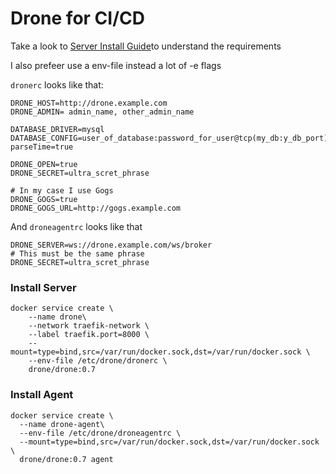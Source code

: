 # Drone for CI/CD

Take a look to [Server Install Guide](http://docs.drone.io/installation/)to understand the requirements

I also prefeer use a env-file instead a lot of -e flags

`dronerc` looks like that:
```
DRONE_HOST=http://drone.example.com
DRONE_ADMIN= admin_name, other_admin_name

DATABASE_DRIVER=mysql
DATABASE_CONFIG=user_of_database:password_for_user@tcp(my_db:y_db_port)/drone?parseTime=true

DRONE_OPEN=true
DRONE_SECRET=ultra_scret_phrase

# In my case I use Gogs
DRONE_GOGS=true
DRONE_GOGS_URL=http://gogs.example.com
```

And `droneagentrc` looks like that
```
DRONE_SERVER=ws://drone.example.com/ws/broker
# This must be the same phrase
DRONE_SECRET=ultra_scret_phrase
```

### Install Server
```
docker service create \
    --name drone\
    --network traefik-network \
    --label traefik.port=8000 \
    --mount=type=bind,src=/var/run/docker.sock,dst=/var/run/docker.sock \
    --env-file /etc/drone/dronerc \
    drone/drone:0.7
```

### Install Agent
```
docker service create \
  --name drone-agent\
  --env-file /etc/drone/droneagentrc \
  --mount=type=bind,src=/var/run/docker.sock,dst=/var/run/docker.sock \
  drone/drone:0.7 agent
```
